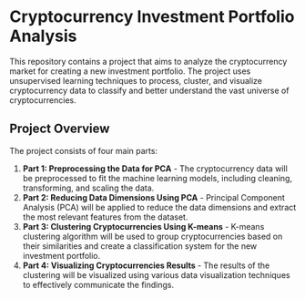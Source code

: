 # Cryptocurrency Investment Portfolio Analysis

This repository contains a project that aims to analyze the cryptocurrency market for creating a new investment portfolio. The project uses unsupervised learning techniques to process, cluster, and visualize cryptocurrency data to classify and better understand the vast universe of cryptocurrencies.

## Project Overview

The project consists of four main parts:

1. **Part 1: Preprocessing the Data for PCA** - The cryptocurrency data will be preprocessed to fit the machine learning models, including cleaning, transforming, and scaling the data.
2. **Part 2: Reducing Data Dimensions Using PCA** - Principal Component Analysis (PCA) will be applied to reduce the data dimensions and extract the most relevant features from the dataset.
3. **Part 3: Clustering Cryptocurrencies Using K-means** - K-means clustering algorithm will be used to group cryptocurrencies based on their similarities and create a classification system for the new investment portfolio.
4. **Part 4: Visualizing Cryptocurrencies Results** - The results of the clustering will be visualized using various data visualization techniques to effectively communicate the findings.


